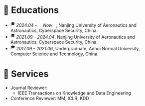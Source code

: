 
# 📖 Educations
- <sup>&#x1F393;</sup>  *2024.04 - &nbsp; &nbsp; Now &nbsp;&nbsp;*, Nanjing University of Aeronautics and Astronautics, Cyberspace Security, China.
- <sup>&#x1F393;</sup>  *2021.09 - 2024.04*, Nanjing University of Aeronautics and Astronautics, Cyberspace Security, China.
- <sup>&#x1F393;</sup>  *2017.09 - 2021.06*, Undergraduate, Anhui Normal University, Computer Science and Technology, China.


# 💬 Services
- Journal Reviewer: 
    - IEEE Transactions on Knowledge and Data Engineering
- Conference Reviewer: MM, ICLR, KDD


<!-- # 💻 Internships
- *2021.11 - 2022.06*, [Sony AI](https://ai.sony/index.html), Research Intern, Tokyo.
- *2020.10 - 2021.10*, [Tencent, Youtu Lab](https://open.youtu.qq.com/#/open/home), Research Intern, Shanghai.
- *2019.11 - 2020.4*, [Alibaba, AliExpress](https://best.aliexpress.com/?src=google&albch=fbrnd&acnt=304-410-9721&albcp=2068664807&albag=79246744747&slnk=&trgt=aud-349278956780%3Akwd-14802285088&plac=&crea=593475686546&netw=g&device=c&mtctp=e&memo1=&albbt=Google_7_fbrnd&albagn=888888&isSmbActive=false&isSmbAutoCall=false&needSmbHouyi=false&gclid=CjwKCAjw6raYBhB7EiwABge5KmJEdkBNra9NIkEyXjv8DeW97nuCkApkC0hO6wXmUElokzEzwubdCBoCS1kQAvD_BwE&aff_fcid=49d56b453a774dd18d8a51ad2cf75f42-1661916386478-02753-UneMJZVf&aff_fsk=UneMJZVf&aff_platform=aaf&sk=UneMJZVf&aff_trace_key=49d56b453a774dd18d8a51ad2cf75f42-1661916386478-02753-UneMJZVf&terminal_id=830c48989058475bba173ccde706b3e7&afSmartRedirect=y), Software Engineer, Hangzhou.  --> 

<!--# 🎙 Miscellaneous

### Travel
I enjoy the time traveling with my families and friends. I am always excited about visiting new places and knowing different cultures.



### My cat
My girlfriend and I have three cats together, they are very adorable and have brought a lot of fun to our lives!

<img src="../../images/cat1.jpeg" width = "300" alt="图片名称" align=center />  <img src="../../images/cat4.jpeg" width = "300" alt="图片名称" align=center /> <img src="../../images/cat2.jpeg" width = "300" alt="图片名称" align=center /> --> 








